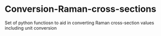 # Conversion-Raman-cross-sections
Set of python functiosn to aid in converting Raman cross-section values including unit conversion 

